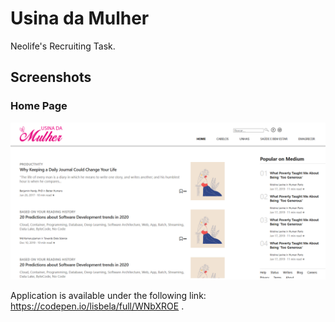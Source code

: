 # Usina da Mulher

Neolife's Recruiting Task.

## Screenshots
### Home Page
![alt text](https://raw.githubusercontent.com/lisbela/usina-da-mulher/master/img/home.png)

Application is available under the following link: https://codepen.io/lisbela/full/WNbXROE .
